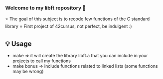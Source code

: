 ### Welcome to my libft repository 👋

⭐️ The goal of this subject is to recode few functions of the C standard library
⭐️ 
First project of 42cursus, not perfect, be indulgent :)

## 💡 Usage
- make => it will create the library libft.a that you can include in your projects to call my functions
- make bonus => include functions related to linked lists (some functions may be wrong)